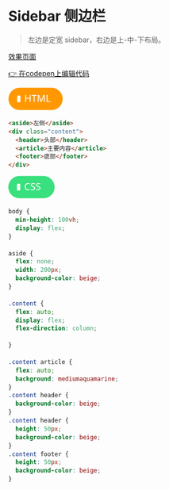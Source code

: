 # <b> Sidebar 侧边栏</b>

> 左边是定宽 sidebar，右边是上-中-下布局。

[效果页面](../assets/source/01flex-侧栏定宽.html ':include :type=iframe width=100% height=600px')

[:point_right: 在codepen上编辑代码](https://codepen.io/shuangcs/pen/BrbZGK)

![标签](../assets/html.svg)

```html
<aside>左侧</aside> 
<div class="content"> 
  <header>头部</header> 
  <article>主要内容</article> 
  <footer>底部</footer> 
</div> 
```

![标签](../assets/css.svg)

```css
body { 
  min-height: 100vh; 
  display: flex; 
} 
 
aside { 
  flex: none; 
  width: 200px;
  background-color: beige;
} 
 
.content { 
  flex: auto; 
  display: flex; 
  flex-direction: column; 
 
} 
 
.content article { 
  flex: auto;
  background: mediumaquamarine;
} 
.content header {
  background-color: beige;
}
.content header {
  height: 50px;
  background-color: beige;
}
.content footer {
  height: 50px;
  background-color: beige;
}
```